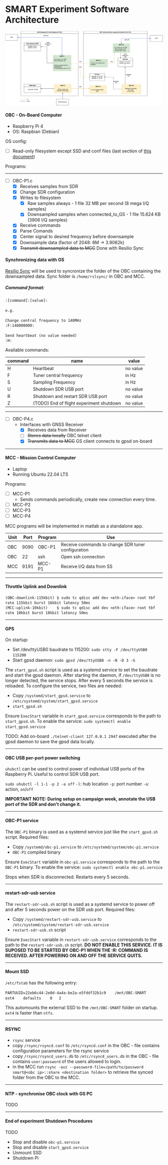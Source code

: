 # SMART Experiment Software Architecture

![Alt Text](images/SW_arch.png)

#### OBC - On-Board Computer

- Raspberry Pi 4
- OS: Raspbian (Debian)

OS config:
- [ ] Read-only filesystem except SSD and conf files (last section of [this document](docs/ro_rootfs.pdf))

Programs:

---
- [ ] OBC-P1.c
    - [x] Receives samples from SDR
    - [x] Change SDR configuration
    - [x] Writes to filesystem
        - [X] Raw samples always - 1 file 32 MB per second (8 mega I/Q samples)
        - [X] Downsampled samples when connected_to_GS - 1 file 15.624 KB (3906 I/Q samples)
    - [x] Receive commands
    - [x] Parse Comands
    - [x] Center signal to desired frequency before downsample
    - [x] Downsample data (factor of 2048: 8M -> 3.9062k)
    - [x] ~~Transmit  downsampled data to MCC~~ Done with Resilio Sync

#### Synchronizing data with GS

[Resilio Sync](https://www.resilio.com/) will be used to syncronize the folder of the OBC containing the downsampled data.
Sync folder is ```/home/rslsync/``` in OBC and MCC.

##### Command format:

    :[command]:[value]:

    e.g.

    Change central frequency to 140MHz
    :F:140000000:

    Send heartbeat (no value needed)
    :H:
Available commands:

| command | name | value |
|-|-|-|
| H | Heartbeat | no value |
| F | Tuner central frequency| in Hz |
| S | Sampling Frequency | in Hz |
| U | Shutdown SDR USB port | no value |
| R | Shutdown and restart SDR USB port | no value |
| Z | (TODO) End of flight experiment shutdown | no value |

---
- [ ] OBC-P4.c
    - Interfaces with GNSS Receiver
        - [x] Receives data from Receiver 
        - [ ] ~~Stores data locally~~ OBC telnet client
        - [x] ~~Transmits data to MCC~~ GS client connects to gpsd on-board
---


#### MCC - Mission Control Computer

- Laptop 
- Running Ubuntu 22.04 LTS

Programs:
- [ ] MCC-P1
    - Sends commands periodically, create new connection every time.
- [ ] MCC-P2
- [ ] MCC-P3
- [ ] MCC-P4

MCC programs will be implemented in matlab as a standalone app. 


| Unit | Port |Program|    Use         | 
|------|------|-------|----------------|
|OBC   | 9090 | OBC-P1|Receive commands to change SDR tuner configuration|
|OBC   |22    |  ssh  |  Open ssh connection     |
|MCC   | 9191 | MCC-P1|Receive I/Q data from SS  |

---

#### Throttle Uplink and Downlink

```
(OBC-downlink-115kbit) $ sudo tc qdisc add dev <eth-iface> root tbf rate 115kbit burst 16kbit latency 50ms
(MCC-uplink-10kbit)    $ sudo tc qdisc add dev <eth-iface> root tbf rate 10kbit burst 10kbit latency 50ms
```

---

#### GPS

On startup:
- Set /dev/ttyUSB0 baudrate to 115200: 
        ```sudo stty -F /dev/ttyUSB0 115200```
- Start gpsd daemon:
        ```sudo gpsd /dev/ttyUSB0 -n -N -D 3 -G```

The ```start_gpsd.sh``` script is used as a systemd service to set the baudrate and start the gpsd daemon. After starting the daemon, if ```/dev/ttyUSB0``` is no longer detected, the service stops. After every 5 seconds the service is reloaded. 
To configure the service, two files are needed:
- Copy ```/systemd/start_gpsd.service``` to ```/etc/systemd/system/start_gpsd.service```
- ```start_gpsd.sh```

Ensure ```ExecStart``` variable in ```start_gpsd.service``` corresponds to the path to ```start_gpsd.sh```. To enable the service:
```sudo systemctl enable start_gpsd.service```

TODO: Add on-board ```./telnet-client 127.0.0.1 2947``` executed after the gpsd daemon to save the gpsd data locally.

---

#### OBC USB per-port power switching 

```uhubctl``` can be used to control power of individual USB ports of the Raspberry Pi. Useful to control SDR USB port.

```sudo uhubctl -l 1-1 -p 2 -a off```
```-l```: hub location
```-p```: port number
```-a```: action, ```on```/```off```

**IMPORTANT NOTE: During setup on campaign week, annotate the USB port of the SDR and don't change it.**

---

#### OBC-P1 service

The ```OBC-P1``` binary is used as a systemd service just like the ```start_gpsd.sh``` script. Required files:
- Copy ```/systemd/obc-p1.service``` to ```/etc/systemd/system/obc-p1.service```
- ```OBC-P1``` compiled binary

Ensure ```ExecStart``` variable in ```obc-p1.service``` corresponds to the path to the ```OBC-P1``` binary. To enable the service:
```sudo systemctl enable obc-p1.service```

Stops when SDR is disconnected. Restarts every 5 seconds. 

---

#### restart-sdr-usb service

The ```restart-sdr-usb.sh``` script is used as a systemd service to power off and after 5 seconds power on the SDR usb port. Required files:
- Copy ```/systemd/restart-sdr-usb.service``` to ```/etc/systemd/system/restart-sdr-usb.service```
- ```restart-sdr-usb.sh``` script

Ensure ```ExecStart``` variable in ```restart-sdr-usb.service``` corresponds to the path to the ```restart-sdr-usb.sh``` script. **DO NOT ENABLE THIS SERVICE. IT IS SUPOSED TO BE STARTED BY OBC-P1 WHEN THE :R: COMMAND IS RECEIVED. AFTER POWERING ON AND OFF THE SERVICE QUITS.**

---

#### Mount SSD

```/etc/fstab``` has the following entry:

```PARTUUID=22eb6c44-2e0d-4a4a-be2a-e5fddf32b1c9    /mnt/OBC-SMART	    ext4    defaults    0   2```

This automounts the external SSD to the ```/mnt/OBC-SMART``` folder on startup. ```ext4``` is faster than ```ntfs```.

---

#### RSYNC

- ```rsync``` service
- copy ```/rsync/rsyncd.conf``` to ```/etc/rsyncd.conf``` in the OBC - file contains configuration parameters for the rsync service
- copy ```/rsync/rsyncd_users.db``` to ```/etc/rsyncd_users.db``` in the OBC - file contains ```user:password``` of the users allowed to login.
- in the MCC run ```rsync -avz --password-file=/path/to/password smart@<obc ip>::share <destination folder>``` to retrieve the synced folder from the OBC to the MCC.

--- 

#### NTP - synchronise OBC clock with GS PC

TODO

---

#### End of experiment Shutdown Procedures

TODO

- Stop and disable ```obc-p1.service```
- Stop and disable ```start_gpsd.service```
- Unmount SSD
- Shutdown Pi
